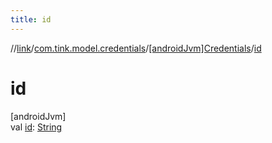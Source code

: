 ```yaml
---
title: id
---
```

//[link](../../../index.html)/[com.tink.model.credentials](../index.html)/[[androidJvm]Credentials](index.html)/[id](id.html)



# id



[androidJvm]\
val [id](id.html): [String](https://kotlinlang.org/api/latest/jvm/stdlib/kotlin/-string/index.html)




